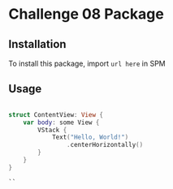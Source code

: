 #  Challenge 08 Package

## Installation

To install this package, import `url here` in SPM

## Usage

```swift

struct ContentView: View {
    var body: some View {
        VStack {
            Text("Hello, World!")
                .centerHorizontally()
        }
    }
}

``
